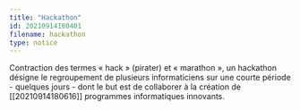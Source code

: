```yaml
---
title: "Hackathon"
id: 20210914180401
filename: hackathon
type: notice
---
```


Contraction des termes « hack » (pirater) et « marathon », un hackathon désigne le regroupement de plusieurs informaticiens sur une courte période - quelques jours - dont le but est de collaborer à la création de [[20210914180616]] programmes informatiques innovants.

